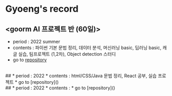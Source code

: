# Gyoeng's record

## <goorm AI 프로젝트 반 (60일)>
* period : 2022 summer
* contents : 파이썬 기본 문법 정리, 데이터 분석, 머신러닝 basic, 딥러닝 basic, 캐글 실습, 팀프로젝트 (1,2차), Object detection 스터디 
* go to [repository]()
<br>
## <Infoteam web frontend> 
* period : 2022 
* contents : html/CSS/Java 문법 정리, React 공부, 실습 프로젝트 
* go to [repository]()
<br>
## <WING AI study>
* period : 2022 
* contents : 
* go to [repository]()

<!--
**gyoenge/gyoenge** is a ✨ _special_ ✨ repository because its `README.md` (this file) appears on your GitHub profile.

Here are some ideas to get you started:

- 🔭 I’m currently working on ...
- 🌱 I’m currently learning ...
- 👯 I’m looking to collaborate on ...
- 🤔 I’m looking for help with ...
- 💬 Ask me about ...
- 📫 How to reach me: ...
- 😄 Pronouns: ...
- ⚡ Fun fact: ...
-->
